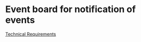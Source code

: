 # Event board for notification of events

[Technical Requirements](./docs/technical_requirements.md)
